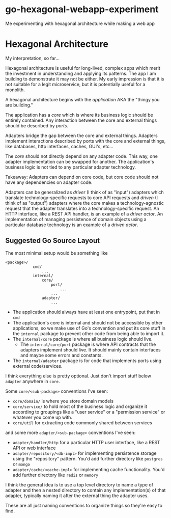 # go-hexagonal-webapp-experiment
Me experimenting with hexagonal architecture while making a web app

# Hexagonal Architecture

My interpretation, so far...

Hexagonal architecture is useful for long-lived, complex apps which merit the investment in understanding and applying its patterns. The app I am building to demonstrate it may not be either. My early impression is that it is not suitable for a legit microservice, but it is potentially useful for a monolith.

A hexagonal architecture begins with the *application* AKA the "thingy you are building."

The application has a *core* which is where its business logic should be entirely contained. Any interaction between the core and external things should be described by *ports*.

Adapters bridge the gap between the core and external things. Adapters implement interactions described by ports with the core and external things, like databases, http interfaces, caches, GUI's, etc...

The *core* should not directly depend on any adapter code. This way, one adapter implementation can be swapped for another. The application's business logic is not tied to any particular adapter technology.

Takeaway: Adapters can depend on core code, but core code should not have any dependencies on adapter code.

Adapters can be generalized as *driver* (I think of as "input") adapters which translate technology-specific requests to core API requests and *driven* (I think of as "output") adapters where the core makes a technology-agnostic request that the adapter translates into a technology-specific request. An HTTP interface, like a REST API handler, is an example of a *driver actor*. An implementation of managing persistence of domain objects using a particular database technology is an example of a *driven actor*.

## Suggested Go Source Layout

The most minimal setup would be something like

```
<package>/
            cmd/
                ...
            internal/
                core/
                    port/
                        ...
                    ...
                adapter/
                    ...
```

- The application should always have at least one entrypoint, put that in `cmd`
- The application's core is internal and should not be accessible by other applications, so we make use of Go's convention and put its core stuff in the `internal` package to prevent other code from being able to import it.
- The `internal/core` package is where all business logic should live.
    - The `internal/core/port` package is where API contracts that the adapters implement should live. It should mainly contain interfaces and maybe some errors and constants.
- The `internal/adapter` package is for code that implements ports using external code/services.

I think everything else is pretty optional. Just don't import stuff below `adapter` anywhere in `core`.

Some `core/<sub-package>` conventions I've seen:

- `core/domain/` is where you store domain models
- `core/service/` to hold most of the business logic and organize it according to groupings like a "user service" or a "permission service" or whatever you come up with.
- `core/util` for extracting code commonly shared between services

and some more `adapter/<sub-package>` conventions I've seen:

- `adapter/handler/http` for a particular HTTP user interface, like a REST API or web interface
- `adapter/repository/<db-impl>` for implementing persistence storage using the "repository" pattern. You'd add further directory like `postgres` or `mongo`
- `adapter/cache/<cache-impl>` for implementing cache functionality. You'd add further directory like `redis` or `memory`

I think the general idea is to use a top level directory to name a type of adapter and then a nested directory to contain any implementation(s) of that adapter, typically naming it after the external thing the adapter uses.

These are all just naming conventions to organize things so they're easy to find.
